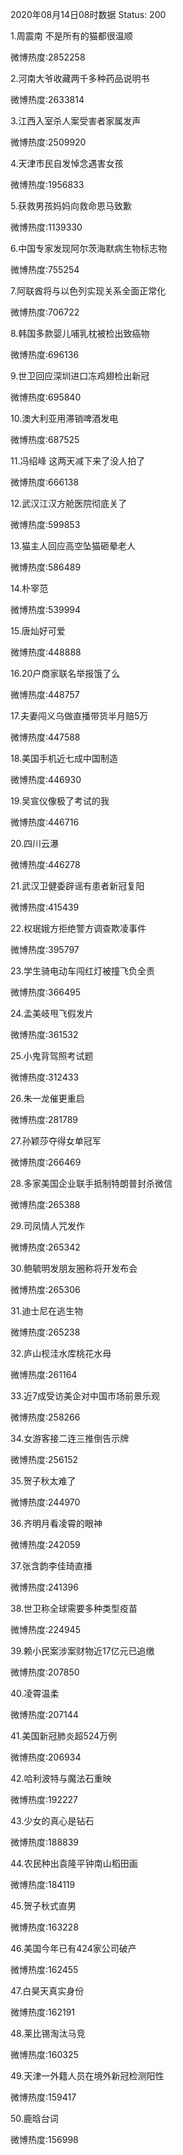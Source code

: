 2020年08月14日08时数据
Status: 200

1.周震南 不是所有的猫都很温顺

微博热度:2852258

2.河南大爷收藏两千多种药品说明书

微博热度:2633814

3.江西入室杀人案受害者家属发声

微博热度:2509920

4.天津市民自发悼念遇害女孩

微博热度:1956833

5.获救男孩妈妈向救命恩马致歉

微博热度:1139330

6.中国专家发现阿尔茨海默病生物标志物

微博热度:755254

7.阿联酋将与以色列实现关系全面正常化

微博热度:706722

8.韩国多款婴儿哺乳枕被检出致癌物

微博热度:696136

9.世卫回应深圳进口冻鸡翅检出新冠

微博热度:695840

10.澳大利亚用滞销啤酒发电

微博热度:687525

11.冯绍峰 这两天减下来了没人拍了

微博热度:666138

12.武汉江汉方舱医院彻底关了

微博热度:599853

13.猫主人回应高空坠猫砸晕老人

微博热度:586489

14.朴宰范

微博热度:539994

15.唐灿好可爱

微博热度:448888

16.20户商家联名举报饿了么

微博热度:448757

17.夫妻闯义乌做直播带货半月赔5万

微博热度:447588

18.美国手机近七成中国制造

微博热度:446930

19.吴宣仪像极了考试的我

微博热度:446716

20.四川云瀑

微博热度:446278

21.武汉卫健委辟谣有患者新冠复阳

微博热度:415439

22.权珉娥方拒绝警方调查欺凌事件

微博热度:395797

23.学生骑电动车闯红灯被撞飞负全责

微博热度:366495

24.孟美岐甩飞假发片

微博热度:361532

25.小鬼背驾照考试题

微博热度:312433

26.朱一龙催更重启

微博热度:281789

27.孙颖莎夺得女单冠军

微博热度:266469

28.多家美国企业联手抵制特朗普封杀微信

微博热度:265388

29.司凤情人咒发作

微博热度:265342

30.鲍毓明发朋友圈称将开发布会

微博热度:265306

31.迪士尼在逃生物

微博热度:265238

32.庐山枧洼水库桃花水母

微博热度:261164

33.近7成受访美企对中国市场前景乐观

微博热度:258266

34.女游客接二连三推倒告示牌

微博热度:256152

35.贺子秋太难了

微博热度:244970

36.齐明月看凌霄的眼神

微博热度:242059

37.张含韵李佳琦直播

微博热度:241396

38.世卫称全球需要多种类型疫苗

微博热度:224945

39.赖小民案涉案财物近17亿元已追缴

微博热度:207850

40.凌霄温柔

微博热度:207144

41.美国新冠肺炎超524万例

微博热度:206934

42.哈利波特与魔法石重映

微博热度:192227

43.少女的真心是钻石

微博热度:188839

44.农民种出袁隆平钟南山稻田画

微博热度:184119

45.贺子秋式直男

微博热度:163228

46.美国今年已有424家公司破产

微博热度:162455

47.白昊天真实身份

微博热度:162191

48.莱比锡淘汰马竞

微博热度:160325

49.天津一外籍人员在境外新冠检测阳性

微博热度:159417

50.鹿晗台词

微博热度:156998

